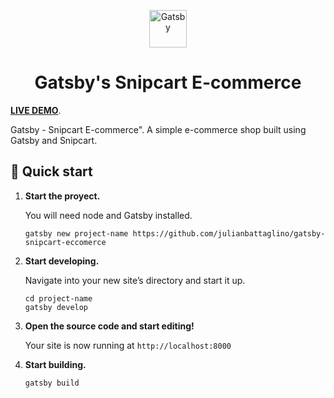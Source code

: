 
<p align="center">
  <a href="https://www.gatsbyjs.org">
    <img alt="Gatsby" src="https://www.gatsbyjs.org/monogram.svg" width="60" />
  </a>
</p>
<h1 align="center">
  Gatsby's Snipcart E-commerce
</h1>

**[LIVE DEMO](https://gatsby-bootstrap-snipcart.netlify.app/)**.

Gatsby - Snipcart E-commerce". A simple e-commerce shop built using Gatsby and Snipcart.

## 🚀 Quick start

1.  **Start the proyect.**

    You will need node and Gatsby installed.

    ```shell
    gatsby new project-name https://github.com/julianbattaglino/gatsby-snipcart-eccomerce
    ```

2.  **Start developing.**

    Navigate into your new site’s directory and start it up.

    ```shell
    cd project-name
    gatsby develop
    ```

3.  **Open the source code and start editing!**

    Your site is now running at `http://localhost:8000`

4.  **Start building.**
    ```shell
    gatsby build
    ```
 

